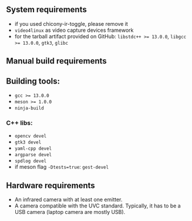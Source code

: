 ## System requirements
* if you used chicony-ir-toggle, please remove it
* `video4linux` as video capture devices framework
* for the tarball artifact provided on GitHub: `libstdc++ >= 13.0.0`, `libgcc >= 13.0.0`, `gtk3`, `glibc`

## Manual build requirements
## Building tools:
* `gcc >= 13.0.0`
* `meson >= 1.0.0`
* `ninja-build`
### C++ libs:
* `opencv devel`
* `gtk3 devel`
* `yaml-cpp devel`
* `argparse devel`
* `spdlog devel`
* if meson flag `-Dtests=true`: `gest-devel`

## Hardware requirements
* An infrared camera with at least one emitter.
* A camera compatible with the UVC standard. Typically, it has to be a USB camera (laptop camera are mostly USB).